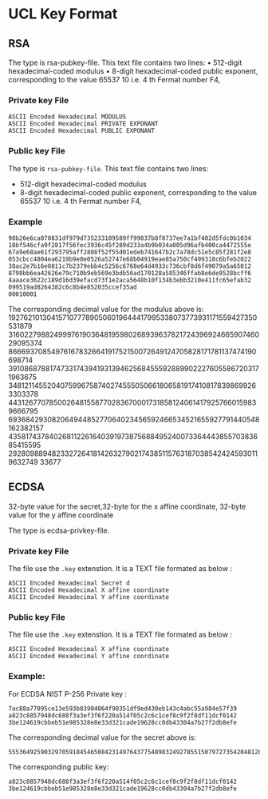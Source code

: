 
# UCL Key Format

## RSA

The type is rsa-pubkey-file.
This text file contains two lines:
• 512-digit hexadecimal-coded modulus
• 8-digit hexadecimal-coded public exponent, corresponding to the value 65537 10 i.e.
4 th Fermat number F4,

### Private key File

```
ASCII Encoded Hexadecimal MODULUS
ASCII Encoded Hexadecimal PRIVATE EXPONANT
ASCII Encoded Hexadecimal PUBLIC EXPONANT
```


### Public key File

The type is `rsa-pubkey-file`.
This text file contains two lines:

* 512-digit hexadecimal-coded modulus
* 8-digit hexadecimal-coded public exponent, corresponding to the value 65537 10 i.e. 4 th Fermat number F4,


### Example

```
98b26e6ca070831df979d735233109589ff99837b8f8737ee7a1bf402d5fdc0b1034
18bf546cfa9f2817f56fec3936c45f289d233a4b9b034a005d96afb400ca4472555e
67a9e68ae61f293795aff2808f52f55d01edeb741647b2c7a78dc51e5c85f281f2e8
053cbcc4804ea6219b9e0e0526a52747e68b04919eae85a750cf499318c6bfeb2022
38ac2e7b16e0811c7b2379ebb4c5256c6768e64d4933c736cbf8d6f49079a5a65012
8798bb6ea42626e79c710b9eb569e3bdb56ad170128a585346ffab8e6de9528bcff6
4aaace3622c189d16d39efacd73f1e2aca5648b10f134b3ebb3210e411fc65efab32
099519ad8264382c6c8b4e852035ccef35ad
00010001
```
The corresponding decimal value for the modulus above is:
19276210130415710777890506019644417995338073773931171559427350531879
31602279882499976190364819598026893963782172439692466590746029095374
86669370854976167832664191752150072649124705828171781137474190698714
39108687881747331743941931394625684555928899022276055867203171963675
34812114552040759967587402745550506618065819174108178398699263303378
44312677078500264815587702836700017318581240614179257660159839666795
69368429308206494485277064023456592466534521655927791440548162382157
43581743784026811226164039197387568849524007336444385570383685415595
29280988948233272641814263279021743851157631870385424245930119632749
33677


## ECDSA

32-byte value for
the secret,32-byte for the x affine coordinate, 32-byte value for the y affine coordinate

The type is ecdsa-privkey-file.

### Private key File

The file use the `.key` extenstion. It is a TEXT file formated as below :

```
ASCII Encoded Hexadecimal Secret d
ASCII Encoded Hexadecimal X affine coordinate
ASCII Encoded Hexadecimal Y affine coordinate
```


### Public key File

The file use the `.key` extenstion. It is a TEXT file formated as below :

```
ASCII Encoded Hexadecimal X affine coordinate
ASCII Encoded Hexadecimal Y affine coordinate
```

### Example:

For ECDSA NIST P-256 Private key :

```
7ac88a77095ce13e593b83904064f98351df9ed430eb143c4abc55a984e57f39
a823c8857948dc688f3a3ef3f6f220a514f05c2c6c1cef8c9f2f8df11dcf0142
3be124619cbbeb51e985328e8e33d321cade19628cc0db43304a7b27f2db8efe
```

The corresponding decimal value for the secret above is:
```
55536492590329705918454650842314976437754898324927855150797273542048128270137
```

The corresponding public key:

```
a823c8857948dc688f3a3ef3f6f220a514f05c2c6c1cef8c9f2f8df11dcf0142
3be124619cbbeb51e985328e8e33d321cade19628cc0db43304a7b27f2db8efe
```
